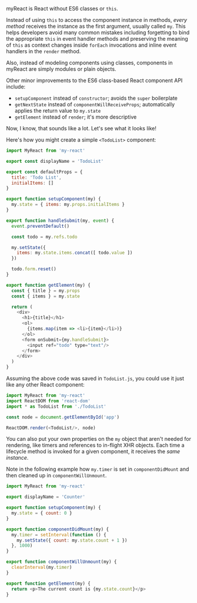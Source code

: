 myReact is React without ES6 classes or `this`.

Instead of using `this` to access the component instance in methods, *every method* receives the instance as the first argument, usually called `my`. This helps developers avoid many common mistakes including forgetting to bind the appropriate `this` in event handler methods and preserving the meaning of `this` as context changes inside `forEach` invocations and inline event handlers in the `render` method.

Also, instead of modeling components using classes, components in myReact are simply modules or plain objects.

Other minor improvements to the ES6 class-based React component API include:

  - `setupComponent` instead of `constructor`; avoids the `super` boilerplate
  - `getNextState` instead of `componentWillReceiveProps`; automatically applies
    the return value to `my.state`
  - `getElement` instead of `render`; it's more descriptive

Now, I know, that sounds like a lot. Let's see what it looks like!

Here's how you might create a simple `<TodoList>` component:

```js
import MyReact from 'my-react'

export const displayName = 'TodoList'

export const defaultProps = {
  title: 'Todo List',
  initialItems: []
}

export function setupComponent(my) {
  my.state = { items: my.props.initialItems }
}

export function handleSubmit(my, event) {
  event.preventDefault()

  const todo = my.refs.todo

  my.setState({
    items: my.state.items.concat([ todo.value ])
  })

  todo.form.reset()
}

export function getElement(my) {
  const { title } = my.props
  const { items } = my.state

  return (
    <div>
      <h1>{title}</h1>
      <ol>
        {items.map(item => <li>{item}</li>)}
      </ol>
      <form onSubmit={my.handleSubmit}>
        <input ref="todo" type="text"/>
      </form>
    </div>
  )
}
```

Assuming the above code was saved in `TodoList.js`, you could use it just like any other React component:

```js
import MyReact from 'my-react'
import ReactDOM from 'react-dom'
import * as TodoList from './TodoList'

const node = document.getElementById('app')

ReactDOM.render(<TodoList/>, node)
```

You can also put your own properties on the `my` object that aren't needed for rendering, like timers and references to in-flight XHR objects. Each time a lifecycle method is invoked for a given component, it receives the *same instance*.

Note in the following example how `my.timer` is set in `componentDidMount` and then cleaned up in `componentWillUnmount`.

```js
import MyReact from 'my-react'

export displayName = 'Counter'

export function setupComponent(my) {
  my.state = { count: 0 }
}

export function componentDidMount(my) {
  my.timer = setInterval(function () {
    my.setState({ count: my.state.count + 1 })
  }, 1000)
}

export function componentWillUnmount(my) {
  clearInterval(my.timer)
}

export function getElement(my) {
  return <p>The current count is {my.state.count}</p>
}
```
